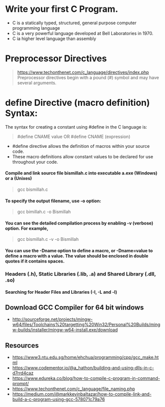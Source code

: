 # Write your first C Program.
* C is a statically typed, structured, general purpose computer programming language
* C is a very powerful language developed at Bell Laboratories in 1970.
* C ia higher level language than assembly 

# Preprocessor Directives
> https://www.techonthenet.com/c_language/directives/index.php
> Preprocessor directives begin with a pound (#) symbol and may have several arguments.

# define Directive (macro definition) Syntax:
The syntax for creating a constant using #define in the C language is:
> #define CNAME value
> OR
> #define CNAME (expression)

 * #define directive allows the definition of macros within your source code. 
 * These macro definitions allow constant values to be declared for use throughout your code.




#### Compile and link source file bismillah.c into executable a.exe (Windows) or a (Unixes)
> gcc bismillah.c

#### To specify the output filename, use -o option:
> gcc bimillah.c -o Bismillah

#### You can see the detailed compilation process by enabling -v (verbose) option. For example,
> gcc bismillah.c -v -o Bismillah

#### You can use the -Dname option to define a macro, or -Dname=value to define a macro with a value. The value should be enclosed in double quotes if it contains spaces.

### Headers (.h), Static Libraries (.lib, .a) and Shared Library (.dll, .so)

#### Searching for Header Files and Libraries (-I, -L and -l)

## Download GCC Compiler for 64 bit windows
* http://sourceforge.net/projects/mingw-w64/files/Toolchains%20targetting%20Win32/Personal%20Builds/mingw-builds/installer/mingw-w64-install.exe/download

## Resources
* https://www3.ntu.edu.sg/home/ehchua/programming/cpp/gcc_make.html
* https://www.codementor.io/@a_hathon/building-and-using-dlls-in-c-d7rrd4caz
* https://www.edureka.co/blog/how-to-compile-c-program-in-command-prompt/
* https://www.techonthenet.com/c_language/file_naming.php
* https://medium.com/@markkevinbaltazar/how-to-compile-link-and-build-a-c-program-using-gcc-578071c79a76
